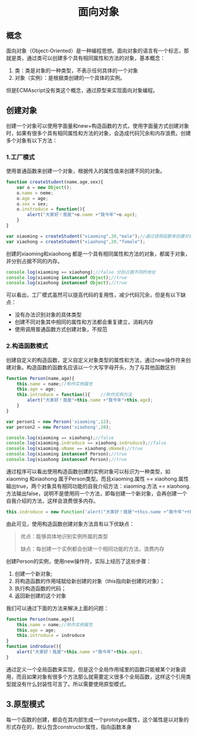 <h1 style='text-align: center'>面向对象</h1>

## 概念

面向对象（Object-Oriented）是一种编程思想。面向对象的语言有一个标志，那就是类，通过类可以创建多个具有相同属性和方法的对象，基本概念：

1. 类：类是对象的一种类型，不表示任何具体的一个对象
2. 对象（实例）：是根据类创建的一个具体的实例。

但是ECMAscript没有类这个概念，通过原型来实现面向对象编程。

## 创建对象

创建一个对象可以使用字面量和new+构造函数的方式，使用字面量方式创建对象时，如果有很多个具有相同属性和方法的对象，会造成代码冗余和内存浪费。创建多个对象有以下方法：

### 1.工厂模式

使用普通函数来创建一个对象，根据传入的属性值来创建不同的对象。

```javascript
function createStudent(name,age,sex){
	var o = new Object();
    o.name = neme;
    o.age = age;
    o.sex = sex;
    o.instroduce = function(){
		alert("大家好！我是"+o.name +"我今年"+o.age);
    }
}

var xiaoming = createStudent("xiaoming",20,"male");//通过调用函数来创建对象
var xiaohong = createStudent("xiaohong",20,"fomale");
```

创建的xiaoming和xiaohong 都是一个具有相同属性和方法的对象，都属于对象，并分别占据不同的内存。

```javascript
console.log(xiaoming == xiaohong);//false 分别占据不同的地址
console.log(xiaoming instanceof Object);//true
console.log(xiaohong instanceof Object);//true
```

可以看出，工厂模式虽然可以提高代码的复用性，减少代码冗余，但是有以下缺点：

- 没有办法识别对象的具体类型
- 创建不同对象其中相同的属性和方法都会重复建立，消耗内存
- 使用调用普通函数方式创建对象，不规范

### 2.构造函数模式

创建自定义的构造函数，定义自定义对象类型的属性和方法，通过new操作符来创建对象。构造函数的函数名应该以一个大写字母开头，为了与其他函数区别

```javascript
function Person(name,age){
    this.name = name;//称作实例属性
    this.age = age;
    this.introduce = function(){	//称作实例方法
        alert("大家好！我是"+this.name +"我今年"+this.age);
    }
}

var person1 = new Person('xiaoming',12);
var person2 = new Person('xiaohong',20);

console.log(xiaoming == xiaohong);//false
console.log(xiaoming.indroduce == xiaohong.indroduce);//false
console.log(xiaoming.uName == xiaohong.uName);//true
console.log(xiaoming instanceof Person);//true
console.log(xiaohong instanceof Person);//true
```

通过程序可以看出使用构造函数创建的实例对象可以标识为一种类型，如xiaoming 和xiaohong 属于Person类型。而且xiaoming.属性 == xiaohong.属性输出true，两个对象具有相同功能的自我介绍方法：xiaoming.方法 == xiaohong.方法输出false，说明不是使用同一个方法，即每创建一个新对象，会再创建一个自我介绍的方法，这样会浪费很多内存。

```javascript
this.indroduce = new Function('alert("大家好！我是"+this.name +"我今年"+this.age)')
```

由此可见，使用构造函数创建对象方法具有以下优缺点：

> 优点：能够具体地识别实例所属的类型
>
> 缺点：每创建一个实例都会创建一个相同功能的方法，浪费内存

创建Person的实例，使用new操作符，实际上经历了这些步骤：

1. 创建一个新对象;
2. 将构造函数的作用域赋给新创建的对象（this指向新创建的对象）；
3. 执行构造函数的代码；
4. 返回新创建的这个对象

我们可以通过下面的方法来解决上面的问题：

```javascript
function Person(name,age){
    this.name = name;//称作实例属性
    this.age = age;
    this.introduce = indroduce
}
function indroduce(){
	alert("大家好！我是"+this.name +"我今年"+this.age);
}
```

通过定义一个全局函数来实现，但是这个全局作用域里的函数只能被某个对象调用，而且如果对象有很多个方法那么就需要定义很多个全局函数，这样这个引用类型就没有什么封装性可言了。所以需要使用原型模式。

## 3.原型模式

每一个函数的创建，都会在其内部生成一个prototype属性，这个属性是以对象的形式存在的，默认包含constructor属性，指向函数本身





